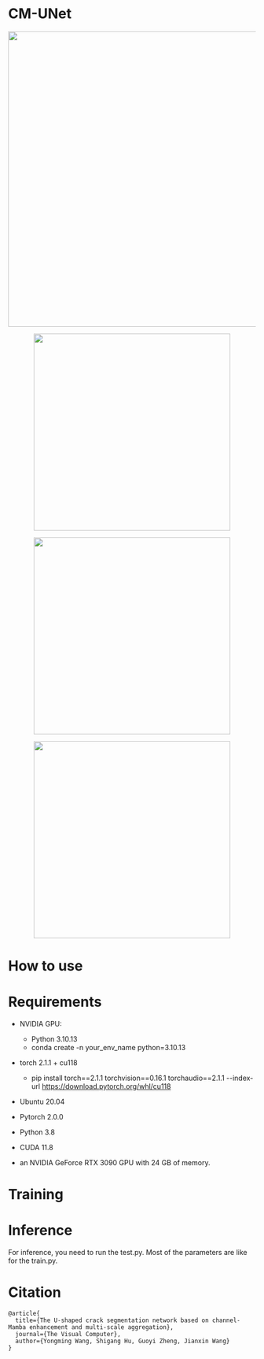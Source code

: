 # CM-UNet

<p align="center">  
  <img src="https://github.com/user-attachments/assets/330c184e-4e79-4a8f-b6c5-71c7ebd9cf54" width="600" />  
</p>  


<p align="center">  
  <img src="https://github.com/user-attachments/assets/596189a3-28b4-4e62-8127-e746a94b5f82" width="400" />  
</p>  

<p align="center">  
  <img src="https://github.com/user-attachments/assets/b4359e71-e724-4b64-96eb-11d406022c05" width="400" />  
</p>  

<p align="center">  
  <img src="https://github.com/user-attachments/assets/4b03fa7c-df49-4239-ac61-fe20f56b45d3" width="400" />  
</p>  





# How to use

# Requirements
- NVIDIA GPU: 
  - Python 3.10.13
  - conda create -n your_env_name python=3.10.13  
- torch 2.1.1 + cu118  
  - pip install torch==2.1.1 torchvision==0.16.1 torchaudio==2.1.1 --index-url https://download.pytorch.org/whl/cu118  

- Ubuntu 20.04  
- Pytorch 2.0.0  
- Python 3.8  
- CUDA 11.8
- an NVIDIA GeForce RTX 3090 GPU with 24 GB of memory.


# Training


# Inference
For inference, you need to run the test.py. Most of the parameters are like for the train.py.

# Citation
```
@article{
  title={The U-shaped crack segmentation network based on channel-Mamba enhancement and multi-scale aggregation},  
  journal={The Visual Computer},  
  author={Yongming Wang, Shigang Hu, Guoyi Zheng, Jianxin Wang} 
}  
